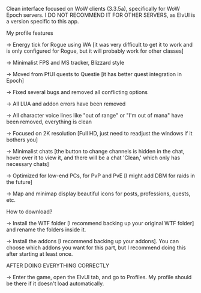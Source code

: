 Clean interface focused on WoW clients (3.3.5a), specifically for WoW Epoch servers. I DO NOT RECOMMEND IT FOR OTHER SERVERS, as ElvUI is a version specific to this app.

My profile features

-> Energy tick for Rogue using WA [it was very difficult to get it to work and is only configured for Rogue, but it will probably work for other classes]

-> Minimalist FPS and MS tracker, Blizzard style

-> Moved from PfUI quests to Questie [it has better quest integration in Epoch]

-> Fixed several bugs and removed all conflicting options

-> All LUA and addon errors have been removed

-> All character voice lines like "out of range" or "I'm out of mana" have been removed, everything is clean

-> Focused on 2K resolution [Full HD, just need to readjust the windows if it bothers you]

-> Minimalist chats [the button to change channels is hidden in the chat, hover over it to view it, and there will be a chat 'Clean,' which only has necessary chats]

-> Optimized for low-end PCs, for PvP and PvE [I might add DBM for raids in the future]

-> Map and minimap display beautiful icons for posts, professions, quests, etc.

How to download?

-> Install the WTF folder [I recommend backing up your original WTF folder] and rename the folders inside it.

-> Install the addons [I recommend backing up your addons]. You can choose which addons you want for this part, but I recommend doing this after starting at least once.

AFTER DOING EVERYTHING CORRECTLY

-> Enter the game, open the ElvUI tab, and go to Profiles. My profile should be there if it doesn't load automatically.
